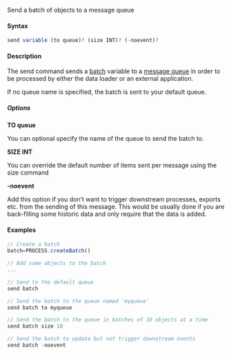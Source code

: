 Send a batch of objects to a message queue

#### Syntax
```js
send variable (to queue)? (size INT)? (-noevent)?
```
#### Description

The send command sends a [batch](/docs/odsl/variable/batch) variable to a [message queue](/docs/odsl/dm/queues) in order to be processed by either the data loader or an external application.

If no queue name is specified, the batch is sent to your default queue.

##### Options

**TO queue**

You can optional specify the name of the queue to send the batch to.

**SIZE INT**

You can override the default number of items sent per message using the size command

**-noevent**

Add this option if you don’t want to trigger downstream processes, exports etc. from the sending of this message. This would be usually done if you are back-filling some historic data and only require that the data is added.

#### Examples

```js
// Create a batch
batch=PROCESS.createBatch()

// Add some objects to the batch
...

// Send to the default queue
send batch

// Send the batch to the queue named 'myqueue'
send batch to myqueue

// Send the batch to the queue in batches of 10 objects at a time
send batch size 10 

// Send the batch to update but not trigger downstream events
send batch -noevent
```
